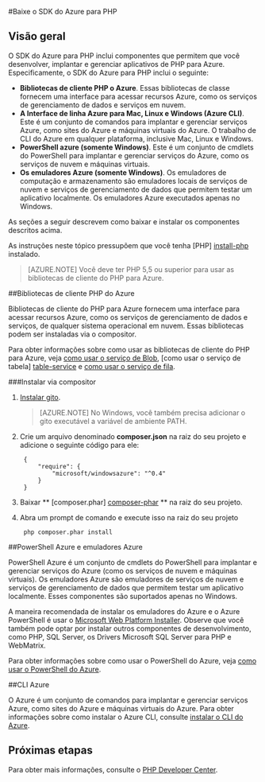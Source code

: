 <properties
    pageTitle="Baixe o SDK do Azure para PHP"
    description="Saiba como baixar e instalar o SDK do Azure para PHP."
    documentationCenter="php"
    services="app-service\web"
    authors="allclark"
    manager="douge"
    editor=""/>

<tags
    ms.service="app-service-web"
    ms.workload="na"
    ms.tgt_pltfrm="na"
    ms.devlang="PHP"
    ms.topic="article"
    ms.date="06/01/2016"
    ms.author="allclark;yaqiyang"/>

#<a name="download-the-azure-sdk-for-php"></a>Baixe o SDK do Azure para PHP

## <a name="overview"></a>Visão geral

O SDK do Azure para PHP inclui componentes que permitem que você desenvolver, implantar e gerenciar aplicativos de PHP para Azure. Especificamente, o SDK do Azure para PHP inclui o seguinte:

* **Bibliotecas de cliente PHP o Azure**. Essas bibliotecas de classe fornecem uma interface para acessar recursos Azure, como os serviços de gerenciamento de dados e serviços em nuvem.  
* **A Interface de linha Azure para Mac, Linux e Windows (Azure CLI)**. Este é um conjunto de comandos para implantar e gerenciar serviços Azure, como sites do Azure e máquinas virtuais do Azure. O trabalho de CLI do Azure em qualquer plataforma, inclusive Mac, Linux e Windows.
* **PowerShell azure (somente Windows)**. Este é um conjunto de cmdlets do PowerShell para implantar e gerenciar serviços do Azure, como os serviços de nuvem e máquinas virtuais.
* **Os emuladores Azure (somente Windows)**. Os emuladores de computação e armazenamento são emuladores locais de serviços de nuvem e serviços de gerenciamento de dados que permitem testar um aplicativo localmente. Os emuladores Azure executados apenas no Windows.

As seções a seguir descrevem como baixar e instalar os componentes descritos acima.

As instruções neste tópico pressupõem que você tenha [PHP] [ install-php] instalado.

> [AZURE.NOTE] Você deve ter PHP 5,5 ou superior para usar as bibliotecas de cliente do PHP para Azure.

##<a name="php-client-libraries-for-azure"></a>Bibliotecas de cliente PHP do Azure

Bibliotecas de cliente do PHP para Azure fornecem uma interface para acessar recursos Azure, como os serviços de gerenciamento de dados e serviços, de qualquer sistema operacional em nuvem. Essas bibliotecas podem ser instaladas via o compositor.

Para obter informações sobre como usar as bibliotecas de cliente do PHP para Azure, veja [como usar o serviço de Blob][blob-service], [como usar o serviço de tabela] [ table-service] e [como usar o serviço de fila][queue-service].

###<a name="install-via-composer"></a>Instalar via compositor

1. [Instalar gito][install-git].


    > [AZURE.NOTE] No Windows, você também precisa adicionar o gito executável a variável de ambiente PATH.

2. Crie um arquivo denominado **composer.json** na raiz do seu projeto e adicione o seguinte código para ele:

        {
            "require": {
                "microsoft/windowsazure": "^0.4"
            }
        }

3. Baixar ** [composer.phar] [ composer-phar] ** na raiz do seu projeto.

4. Abra um prompt de comando e execute isso na raiz do seu projeto

        php composer.phar install

##<a name="azure-powershell-and-azure-emulators"></a>PowerShell Azure e emuladores Azure

PowerShell Azure é um conjunto de cmdlets do PowerShell para implantar e gerenciar serviços do Azure (como os serviços de nuvem e máquinas virtuais). Os emuladores Azure são emuladores de serviços de nuvem e serviços de gerenciamento de dados que permitem testar um aplicativo localmente. Esses componentes são suportados apenas no Windows.

A maneira recomendada de instalar os emuladores do Azure e o Azure PowerShell é usar o [Microsoft Web Platform Installer][download-wpi]. Observe que você também pode optar por instalar outros componentes de desenvolvimento, como PHP, SQL Server, os Drivers Microsoft SQL Server para PHP e WebMatrix.

Para obter informações sobre como usar o PowerShell do Azure, veja [como usar o PowerShell do Azure][powershell-tools].

##<a name="azure-cli"></a>CLI Azure

O Azure é um conjunto de comandos para implantar e gerenciar serviços Azure, como sites do Azure e máquinas virtuais do Azure. Para obter informações sobre como instalar o Azure CLI, consulte [instalar o CLI do Azure](xplat-cli-install.md).

## <a name="next-steps"></a>Próximas etapas

Para obter mais informações, consulte o [PHP Developer Center](/develop/php/).


[install-php]: http://www.php.net/manual/en/install.php
[composer-github]: https://github.com/composer/composer
[composer-phar]: http://getcomposer.org/composer.phar
[nodejs-org]: http://nodejs.org/
[install-node-linux]: https://github.com/joyent/node/wiki/Installing-Node.js-via-package-manager
[download-wpi]: http://go.microsoft.com/fwlink/?LinkId=253447
[mac-installer]: http://go.microsoft.com/fwlink/?LinkId=252249
[blob-service]: http://go.microsoft.com/fwlink/?LinkId=252714
[table-service]: http://go.microsoft.com/fwlink/?LinkId=252715
[queue-service]: http://go.microsoft.com/fwlink/?LinkId=252716
[azure cli]: http://go.microsoft.com/fwlink/?LinkId=252717
[powershell-tools]: http://go.microsoft.com/fwlink/?LinkId=252718
[php-sdk-github]: http://go.microsoft.com/fwlink/?LinkId=252719
[install-git]: http://git-scm.com/book/en/Getting-Started-Installing-Git
